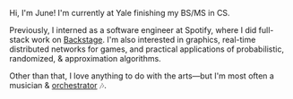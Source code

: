 Hi, I'm June! I'm currently at Yale finishing my BS/MS in CS.

Previously, I interned as a software engineer at Spotify, where I did full-stack work on [Backstage](https://backstage.spotify.com). I'm also interested in graphics, real-time distributed networks for games, and practical applications of probabilistic, randomized, \& approximation algorithms.

Other than that, I love anything to do with the arts—but I'm most often a musician & [orchestrator](/music) 🎶.